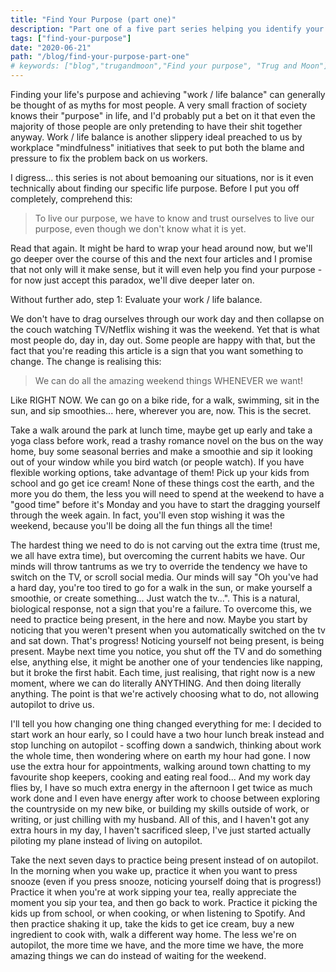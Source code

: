 ```yaml
---
title: "Find Your Purpose (part one)"
description: "Part one of a five part series helping you identify your purpose"
tags: ["find-your-purpose"]
date: "2020-06-21"
path: "/blog/find-your-purpose-part-one"
# keywords: ["blog","trugandmoon","Find your purpose", "Trug and Moon"]
---
```

Finding your life's purpose and achieving "work / life balance" can generally be thought of as myths for most people. A very small fraction of society knows their "purpose" in life, and I'd probably put a bet on it that even the majority of those people are only pretending to have their shit together anyway. Work / life balance is another slippery ideal preached to us by workplace "mindfulness" initiatives that seek to put both the blame and pressure to fix the problem back on us workers.

I digress... this series is not about bemoaning our situations, nor is it even technically about finding our specific life purpose. Before I put you off completely, comprehend this:

> To live our purpose, we have to know and trust ourselves to live our purpose, even though we don't know what it is yet. 

Read that again. It might be hard to wrap your head around now, but we'll go deeper over the course of this and the next four articles and I promise that not only will it make sense, but it will even help you find your purpose - for now just accept this paradox, we'll dive deeper later on. 

Without further ado, step 1: Evaluate your work / life balance. 

We don't have to drag ourselves through our work day and then collapse on the couch watching TV/Netflix wishing it was the weekend. Yet that is what most people do, day in, day out. Some people are happy with that, but the fact that you're reading this article is a sign that you want something to change. The change is realising this:

> We can do all the amazing weekend things WHENEVER we want!

Like RIGHT NOW. We can go on a bike ride, for a walk, swimming, sit in the sun, and sip smoothies... here, wherever you are, now. This is the secret. 

Take a walk around the park at lunch time, maybe get up early and take a yoga class before work, read a trashy romance novel on the bus on the way home, buy some seasonal berries and make a smoothie and sip it looking out of your window while you bird watch (or people watch). If you have flexible working options, take advantage of them! Pick up your kids from school and go get ice cream! None of these things cost the earth, and the more you do them, the less you will need to spend at the weekend to have a "good time" before it's Monday and you have to start the dragging yourself through the week again. In fact, you'll even stop wishing it was the weekend, because you'll be doing all the fun things all the time! 

The hardest thing we need to do is not carving out the extra time (trust me, we all have extra time), but overcoming the current habits we have. Our minds will throw tantrums as we try to override the tendency we have to switch on the TV, or scroll social media. Our minds will say "Oh you've had a hard day, you're too tired to go for a walk in the sun, or make yourself a smoothie, or create something... Just watch the tv...". This is a natural, biological response, not a sign that you're a failure. To overcome this, we need to practice being present, in the here and now. Maybe you start by noticing that you weren't present when you automatically switched on the tv and sat down. That's progress! Noticing yourself not being present, is being present. Maybe next time you notice, you shut off the TV and do something else, anything else, it might be another one of your tendencies like napping, but it broke the first habit. Each time, just realising, that right now is a new moment, where we can do literally ANYTHING. And then doing literally anything. The point is that we're actively choosing what to do, not allowing autopilot to drive us. 

I'll tell you how changing one thing changed everything for me: I decided to start work an hour early, so I could have a two hour lunch break instead and stop lunching on autopilot - scoffing down a sandwich, thinking about work the whole time, then wondering where on earth my hour had gone. I now use the extra hour for appointments, walking around town chatting to my favourite shop keepers, cooking and eating real food... And my work day flies by, I have so much extra energy in the afternoon I get twice as much work done and I even have energy after work to choose between exploring the countryside on my new bike, or building my skills outside of work, or writing, or just chilling with my husband. All of this, and I haven't got any extra hours in my day, I haven't sacrificed sleep, I've just started actually piloting my plane instead of living on autopilot. 

Take the next seven days to practice being present instead of on autopilot. In the morning when you wake up, practice it when you want to press snooze (even if you press snooze, noticing yourself doing that is progress!) Practice it when you're at work sipping your tea, really appreciate the moment you sip your tea, and then go back to work. Practice it picking the kids up from school, or when cooking, or when listening to Spotify. And then practice shaking it up, take the kids to get ice cream, buy a new ingredient to cook with, walk a different way home. The less we're on autopilot, the more time we have, and the more time we have, the more amazing things we can do instead of waiting for the weekend.
